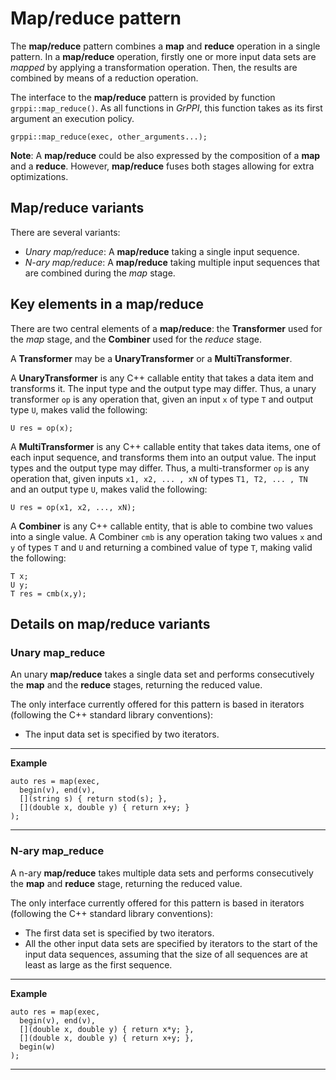# Map/reduce pattern

The **map/reduce** pattern combines a **map** and **reduce** operation in a
single pattern. In a **map/reduce** operation, firstly one or more input data
sets are *mapped* by applying a transformation operation. Then, the results are
combined by means of a reduction operation.

The interface to the **map/reduce** pattern is provided by function
`grppi::map_reduce()`. As all functions in *GrPPI*, this function takes as its
first argument an execution policy.

~~~{.cpp}
grppi::map_reduce(exec, other_arguments...);
~~~

**Note**: A **map/reduce** could be also expressed by the composition of a
**map** and a **reduce**. However, **map/reduce** fuses both stages allowing for
extra optimizations.

## Map/reduce variants

There are several variants:

* *Unary map/reduce*: A **map/reduce** taking a single input sequence.
* *N-ary map/reduce*: A **map/reduce** taking multiple input sequences that are
combined during the *map* stage.

## Key elements in a map/reduce

There are two central elements of a **map/reduce**: the **Transformer** used for
the *map* stage, and the **Combiner** used for the *reduce* stage.

A **Transformer** may be a **UnaryTransformer** or a **MultiTransformer**.

A **UnaryTransformer** is any C++ callable entity that takes a data item and
transforms it. The input type and the output type may differ. Thus, a unary
transformer `op` is any operation that, given an input `x` of type `T` and
output type `U`, makes valid the following:

~~~{.cpp}
U res = op(x);
~~~

A **MultiTransformer** is any C++ callable entity that takes data items, one of
each input sequence, and transforms them into an output value. The input types
and the output type may differ. Thus, a multi-transformer `op` is any operation
that, given inputs `x1, x2, ... , xN` of types `T1, T2, ... , TN` and an output
type `U`, makes valid the following:

~~~{.cpp}
U res = op(x1, x2, ..., xN);
~~~

A **Combiner** is any C++ callable entity, that is able to combine two values
into a single value. A Combiner `cmb` is any operation taking two values `x` and
`y` of types `T` and `U` and returning a combined value of type `T`, making valid the
following:

~~~{.cpp}
T x;
U y;
T res = cmb(x,y);
~~~

## Details on map/reduce variants

### Unary map_reduce

An unary **map/reduce** takes a single data set and performs consecutively the **map** and the **reduce** stages, returning the reduced value.

The only interface currently offered for this pattern is based in iterators (following the C++ standard library conventions):

  * The input data set is specified by two iterators.

---
**Example**
~~~{.cpp}
auto res = map(exec,
  begin(v), end(v),
  [](string s) { return stod(s); },
  [](double x, double y) { return x+y; }
);
~~~
---


### N-ary map_reduce

A n-ary **map/reduce** takes multiple data sets and performs consecutively the **map** and **reduce** stage, returning the reduced value.

The only interface currently offered for this pattern is based in iterators (following the C++ standard library conventions):

  * The first data set is specified by two iterators.
  * All the other input data sets are specified by iterators to the start of the input data sequences, assuming that the size of all sequences are at least as large as the first sequence.

---
**Example**
~~~{.cpp}
auto res = map(exec,
  begin(v), end(v),
  [](double x, double y) { return x*y; },
  [](double x, double y) { return x+y; },
  begin(w)
);
~~~
---
